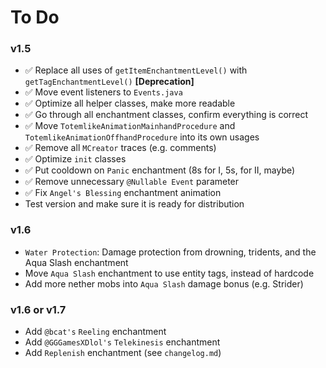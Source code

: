 # To Do
### v1.5
- ✅ Replace all uses of `getItemEnchantmentLevel()` with `getTagEnchantmentLevel()` **[Deprecation]**
- ✅ Move event listeners to `Events.java`
- ✅ Optimize all helper classes, make more readable
- ✅ Go through all enchantment classes, confirm everything is correct
- ✅ Move `TotemlikeAnimationMainhandProcedure` and `TotemlikeAnimationOffhandProcedure` into its own usages
- ✅ Remove all `MCreator` traces (e.g. comments)
- ✅ Optimize `init` classes
- ✅ Put cooldown on `Panic` enchantment (8s for I, 5s, for II, maybe)
- ✅ Remove unnecessary `@Nullable Event` parameter
- ✅ Fix `Angel's Blessing` enchantment animation
- Test version and make sure it is ready for distribution

### v1.6
- `Water Protection`: Damage protection from drowning, tridents, and the Aqua Slash enchantment
- Move `Aqua Slash` enchantment to use entity tags, instead of hardcode
- Add more nether mobs into `Aqua Slash` damage bonus (e.g. Strider)

### v1.6 or v1.7
- Add `@bcat's` `Reeling` enchantment
- Add `@GGGamesXDlol's` `Telekinesis` enchantment
- Add `Replenish` enchantment (see `changelog.md`)